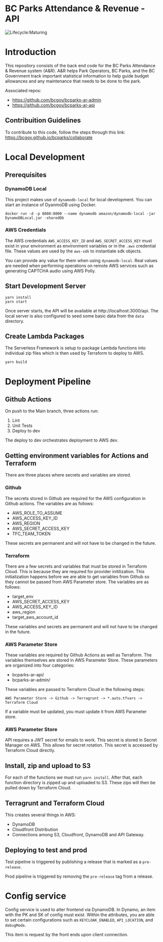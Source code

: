 # BC Parks Attendance & Revenue - API
![Lifecycle:Maturing](https://img.shields.io/badge/Lifecycle-Maturing-007EC6)


# Introduction

This repository consists of the back end code for the BC Parks Attendance & Revenue system (A&R). A&R helps Park Operators, BC Parks, and the BC Government track important statistical information to help guide budget allowances and any maintenance that needs to be done to the park.

Associated repos:

- https://github.com/bcgov/bcparks-ar-admin
- https://github.com/bcgov/bcparks-ar-api



## Contribuition Guidelines

To contribute to this code, follow the steps through this link: https://bcgov.github.io/bcparks/collaborate 



# Local Development

## Prerequisites

### DynamoDB Local

This project makes use of `dynamodb-local` for local development. You can start an instance of DyanmoDB using Docker.

```
docker run -d -p 8000:8000 --name dynamodb amazon/dynamodb-local -jar DynamoDBLocal.jar -sharedDb
```

### AWS Credentials

The AWS credentials `AWS_ACCESS_KEY_ID` and `AWS_SECRET_ACCESS_KEY` must exist in your environment as environment variables or in the `.aws` credential file. These values are used by the `aws-sdk` to instantiate sdk objects.

You can provide any value for them when using `dynamodb-local`. Real values are needed when performing operations on remote AWS services such as generating CAPTCHA audio using AWS Polly.

## Start Development Server

```
yarn install
yarn start
```

Once server starts, the API will be available at http://localhost:3000/api. The local server is also configured to seed some basic data from the `data` directory.

## Create Lambda Packages

The Serverless Framework is setup to package Lambda functions into individual zip files which is then used by Terraform to deploy to AWS.

```
yarn build
```

# Deployment Pipeline

## Github Actions

On push to the Main branch, three actions run:

1. Lint
2. Unit Tests
3. Deploy to dev

The deploy to dev orchestrates deployment to AWS dev.

## Getting environment variables for Actions and Terraform

There are three places where secrets and variables are stored.

### Github

The secrets stored in Github are required for the AWS configuration in Github actions. The variables are as follows:

- AWS_ROLE_TO_ASSUME
- AWS_ACCESS_KEY_ID
- AWS_REGION
- AWS_SECRET_ACCESS_KEY
- TFC_TEAM_TOKEN

These secrets are permanent and will not have to be changed in the future.

### Terraform

There are a few secrets and variables that must be stored in Terraform Cloud. This is because they are required for provider initilization. This initialization happens before we are able to get variables from Github so they cannot be passed from AWS Parameter store. The variables are as follows:

- target_env
- AWS_SECRET_ACCESS_KEY
- AWS_ACCESS_KEY_ID
- aws_region
- target_aws_account_id

These variables and secrets are permanent and will not have to be changed in the future.

### AWS Parameter Store

These variables are required by Github Actions as well as Terraform. The variables themselves are stored in AWS Parameter Store. These parameters are organized into four categories:

- bcparks-ar-api/
- bcparks-ar-admin/

These variables are passed to Terraform Cloud in the following steps:

```
AWS Parameter Store -> Github -> Terragrunt -> *.auto.tfvars -> Terraform Cloud
```

If a variable must be updated, you must update it from AWS Parameter store.

### AWS Parameter Store

API requires a JWT secret for emails to work. This secret is stored in Secret Manager on AWS. This allows for secret rotation. This secret is accessed by Terraform Cloud directly.

## Install, zip and upload to S3

For each of the functions we must run `yarn install`. After that, each function directory is zipped up and uploaded to S3. These zips will then be pulled down by Terraform Cloud.

## Terragrunt and Terraform Cloud

This creates several things in AWS:

- DynamoDB
- Cloudfront Distribution
- Connections among S3, Cloudfront, DynamoDB and API Gateway.

## Deploying to test and prod

Test pipeline is triggered by publishing a release that is marked as a `pre-release`.

Prod pipeline is triggered by removing the `pre-release` tag from a release.

# Config service

Config service is used to alter frontend via DynamoDB. In Dynamo, an item with the PK and SK of config must exist. Within the attributes, you are able to set certain configurations such as `KEYCLOAK_ENABLED`, `API_LOCATION`, and `debugMode`.

This item is request by the front ends upon client connection.

